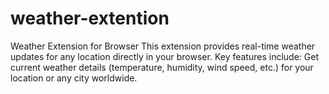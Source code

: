 # weather-extention
Weather Extension for Browser This extension provides real-time weather updates for any location directly in your browser. Key features include:  Get current weather details (temperature, humidity, wind speed, etc.) for your location or any city worldwide.
